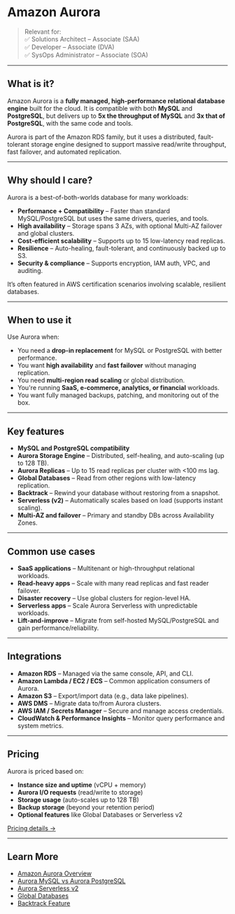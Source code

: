 # Amazon Aurora

> Relevant for:  
> ✅ Solutions Architect – Associate (SAA)  
> ✅ Developer – Associate (DVA)  
> ✅ SysOps Administrator – Associate (SOA)

---

## What is it?

Amazon Aurora is a **fully managed, high-performance relational database engine** built for the cloud. It is compatible with both **MySQL** and **PostgreSQL**, but delivers up to **5x the throughput of MySQL** and **3x that of PostgreSQL**, with the same code and tools.

Aurora is part of the Amazon RDS family, but it uses a distributed, fault-tolerant storage engine designed to support massive read/write throughput, fast failover, and automated replication.

---

## Why should I care?

Aurora is a best-of-both-worlds database for many workloads:

- **Performance + Compatibility** – Faster than standard MySQL/PostgreSQL but uses the same drivers, queries, and tools.
- **High availability** – Storage spans 3 AZs, with optional Multi-AZ failover and global clusters.
- **Cost-efficient scalability** – Supports up to 15 low-latency read replicas.
- **Resilience** – Auto-healing, fault-tolerant, and continuously backed up to S3.
- **Security & compliance** – Supports encryption, IAM auth, VPC, and auditing.

It’s often featured in AWS certification scenarios involving scalable, resilient databases.

---

## When to use it

Use Aurora when:

- You need a **drop-in replacement** for MySQL or PostgreSQL with better performance.
- You want **high availability** and **fast failover** without managing replication.
- You need **multi-region read scaling** or global distribution.
- You're running **SaaS, e-commerce, analytics, or financial** workloads.
- You want fully managed backups, patching, and monitoring out of the box.

---

## Key features

- **MySQL and PostgreSQL compatibility**
- **Aurora Storage Engine** – Distributed, self-healing, and auto-scaling (up to 128 TB).
- **Aurora Replicas** – Up to 15 read replicas per cluster with <100 ms lag.
- **Global Databases** – Read from other regions with low-latency replication.
- **Backtrack** – Rewind your database without restoring from a snapshot.
- **Serverless (v2)** – Automatically scales based on load (supports instant scaling).
- **Multi-AZ and failover** – Primary and standby DBs across Availability Zones.

---

## Common use cases

- **SaaS applications** – Multitenant or high-throughput relational workloads.
- **Read-heavy apps** – Scale with many read replicas and fast reader failover.
- **Disaster recovery** – Use global clusters for region-level HA.
- **Serverless apps** – Scale Aurora Serverless with unpredictable workloads.
- **Lift-and-improve** – Migrate from self-hosted MySQL/PostgreSQL and gain performance/reliability.

---

## Integrations

- **Amazon RDS** – Managed via the same console, API, and CLI.
- **Amazon Lambda / EC2 / ECS** – Common application consumers of Aurora.
- **Amazon S3** – Export/import data (e.g., data lake pipelines).
- **AWS DMS** – Migrate data to/from Aurora clusters.
- **AWS IAM / Secrets Manager** – Secure and manage access credentials.
- **CloudWatch & Performance Insights** – Monitor query performance and system metrics.

---

## Pricing

Aurora is priced based on:

- **Instance size and uptime** (vCPU + memory)
- **Aurora I/O requests** (read/write to storage)
- **Storage usage** (auto-scales up to 128 TB)
- **Backup storage** (beyond your retention period)
- **Optional features** like Global Databases or Serverless v2

[Pricing details →](https://aws.amazon.com/rds/aurora/pricing/)

---

## Learn More

- [Amazon Aurora Overview](https://aws.amazon.com/rds/aurora/)
- [Aurora MySQL vs Aurora PostgreSQL](https://docs.aws.amazon.com/AmazonRDS/latest/AuroraUserGuide/CHAP_AuroraOverview.html)
- [Aurora Serverless v2](https://docs.aws.amazon.com/AmazonRDS/latest/AuroraUserGuide/aurora-serverless.html)
- [Global Databases](https://docs.aws.amazon.com/AmazonRDS/latest/AuroraUserGuide/aurora-global-database.html)
- [Backtrack Feature](https://docs.aws.amazon.com/AmazonRDS/latest/AuroraUserGuide/aurora-backtrack.html)
